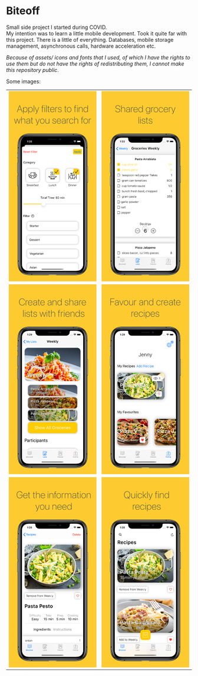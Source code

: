 # Biteoff

Small side project I started during COVID. \
My intention was to learn a little mobile development. Took it quite far with this project. There is a little of everything. Databases, mobile storage management, asynchronous calls, hardware acceleration etc.

*Because of assets/ icons and fonts that I used, of which I have the rights to use them but do not have the rights of redistributing them, I cannot make this repository public*.

Some images:
 <table style="width:100%">
  <tr>
    <th>
<img src="images/Filter.png" alt="Filter"
    title="Biteoff Filter" width="300" />
    </th>
    <th>
    <img src="images/Ingredients.png" alt="Filter"
    title="Biteoff Ingredients" width="300" />
    </th>
  </tr>
  <tr>
    <td>
    <img src="images/Lists.png" alt="Lists"
    title="Biteoff Lists" width="300" />
    </td>
    <td>
    <img src="images/Profile.png" alt="Profile"
    title="Biteoff Profile" width="300" />
    </td>
  </tr>
  <tr>
    <td>
    <img src="images/Recipe Detail.png" alt="Detail"
    title="Biteoff Detail" width="300" />
    </td>
    <td>
    <img src="images/Start.png" alt="Start"
    title="Biteoff Start" width="300" />
    </td>
  </tr>
</table> 
